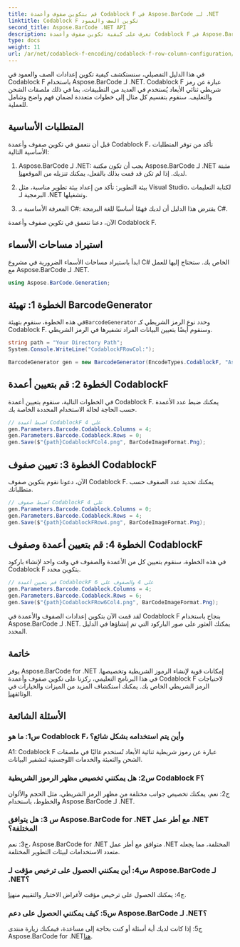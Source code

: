 ```yaml
---
title: قم بتكوين صفوف وأعمدة Codablock F في Aspose.BarCode لـ .NET
linktitle: Codablock F تكوين الصف والعمود
second_title: Aspose.BarCode .NET API
description: تعرف على كيفية تكوين صفوف وأعمدة Codablock F في Aspose.BarCode لـ .NET. إنشاء رموز شريطية ثنائية الأبعاد مخصصة لمختلف التطبيقات.
type: docs
weight: 11
url: /ar/net/codablock-f-encoding/codablock-f-row-column-configuration/
---
```

في هذا الدليل التفصيلي، سنستكشف كيفية تكوين إعدادات الصف والعمود في Codablock F باستخدام Aspose.BarCode لـ .NET. Codablock F عبارة عن رمز شريطي ثنائي الأبعاد يُستخدم في العديد من التطبيقات، بما في ذلك ملصقات الشحن والتغليف. سنقوم بتقسيم كل مثال إلى خطوات متعددة لضمان فهم واضح وشامل للعملية.

## المتطلبات الأساسية

قبل أن نتعمق في تكوين صفوف وأعمدة Codablock F، تأكد من توفر المتطلبات الأساسية التالية:

1.  Aspose.BarCode لـ .NET: يجب أن تكون مكتبة Aspose.BarCode لـ .NET مثبتة لديك. إذا لم تكن قد قمت بذلك بالفعل، يمكنك تنزيله من الموقع[هنا](https://releases.aspose.com/barcode/net/).

2. بيئة التطوير: تأكد من إعداد بيئة تطوير مناسبة، مثل Visual Studio، لكتابة التعليمات البرمجية لـ .NET وتشغيلها.

3. المعرفة الأساسية بـ C#: يفترض هذا الدليل أن لديك فهمًا أساسيًا للغة البرمجة C#.

الآن، دعنا نتعمق في تكوين صفوف وأعمدة Codablock F.

## استيراد مساحات الأسماء

ابدأ باستيراد مساحات الأسماء الضرورية في مشروع C# الخاص بك. ستحتاج إليها للعمل مع Aspose.BarCode لـ .NET.

```csharp
using Aspose.BarCode.Generation;
```

## الخطوة 1: تهيئة BarcodeGenerator

 في هذه الخطوة، سنقوم بتهيئة`BarcodeGenerator` وحدد نوع الرمز الشريطي كـ Codablock F. وسنقوم أيضًا بتعيين البيانات المراد تشفيرها في الرمز الشريطي.

```csharp
string path = "Your Directory Path";
System.Console.WriteLine("CodablockFRowCol:");

BarcodeGenerator gen = new BarcodeGenerator(EncodeTypes.CodablockF, "Aspose.Barcode");
```

## الخطوة 2: قم بتعيين أعمدة CodablockF

في الخطوات التالية، سنقوم بتعيين أعمدة Codablock F. يمكنك ضبط عدد الأعمدة حسب الحاجة لحالة الاستخدام المحددة الخاصة بك.

```csharp
// اضبط أعمدة CodablockF على 4
gen.Parameters.Barcode.Codablock.Columns = 4;
gen.Parameters.Barcode.Codablock.Rows = 0;
gen.Save($"{path}CodablockFCol4.png", BarCodeImageFormat.Png);
```

## الخطوة 3: تعيين صفوف CodablockF

الآن، دعونا نقوم بتكوين صفوف Codablock F. يمكنك تحديد عدد الصفوف حسب متطلباتك.

```csharp
// اضبط صفوف CodablockF على 4
gen.Parameters.Barcode.Codablock.Columns = 0;
gen.Parameters.Barcode.Codablock.Rows = 4;
gen.Save($"{path}CodablockFRow4.png", BarCodeImageFormat.Png);
```

## الخطوة 4: قم بتعيين أعمدة وصفوف CodablockF

في هذه الخطوة، سنقوم بتعيين كل من الأعمدة والصفوف في وقت واحد لإنشاء باركود Codablock F بتكوين محدد.

```csharp
// قم بتعيين أعمدة CodablockF على 4 والصفوف على 6
gen.Parameters.Barcode.Codablock.Columns = 4;
gen.Parameters.Barcode.Codablock.Rows = 6;
gen.Save($"{path}CodablockFRow6Col4.png", BarCodeImageFormat.Png);
```

لقد قمت الآن بتكوين إعدادات الصفوف والأعمدة في Codablock F بنجاح باستخدام Aspose.BarCode لـ .NET. يمكنك العثور على صور الباركود التي تم إنشاؤها في الدليل المحدد.

## خاتمة

 يوفر Aspose.BarCode for .NET إمكانات قوية لإنشاء الرموز الشريطية وتخصيصها. في هذا البرنامج التعليمي، ركزنا على تكوين صفوف وأعمدة Codablock F لاحتياجات الرمز الشريطي الخاص بك. يمكنك استكشاف المزيد من الميزات والخيارات في الوثائق[هنا](https://reference.aspose.com/barcode/net/).

## الأسئلة الشائعة

### س1: ما هو Codablock F، وأين يتم استخدامه بشكل شائع؟

A1: Codablock F عبارة عن رموز شريطية ثنائية الأبعاد تُستخدم غالبًا في ملصقات الشحن والتعبئة والخدمات اللوجستية لتشفير البيانات.

### س2: هل يمكنني تخصيص مظهر الرموز الشريطية Codablock F؟

ج2: نعم، يمكنك تخصيص جوانب مختلفة من مظهر الرمز الشريطي، مثل الحجم والألوان والخطوط، باستخدام Aspose.BarCode لـ .NET.

### س 3: هل يتوافق Aspose.BarCode for .NET مع أطر عمل .NET المختلفة؟

ج3: نعم، Aspose.BarCode for .NET متوافق مع أطر عمل .NET المختلفة، مما يجعله متعدد الاستخدامات لبيئات التطوير المختلفة.

### س4: أين يمكنني الحصول على ترخيص مؤقت لـ Aspose.BarCode لـ .NET؟

 ج4: يمكنك الحصول على ترخيص مؤقت لأغراض الاختبار والتقييم من[هنا](https://purchase.aspose.com/temporary-license/).

### س5: كيف يمكنني الحصول على دعم Aspose.BarCode لـ .NET؟

 ج5: إذا كانت لديك أية أسئلة أو كنت بحاجة إلى مساعدة، فيمكنك زيارة منتدى Aspose.BarCode for .NET[هنا](https://forum.aspose.com/c/barcode/13).